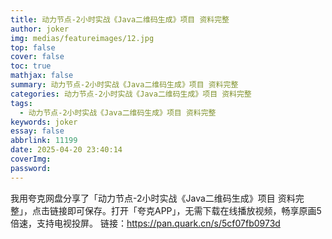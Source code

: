```yaml
---
title: 动力节点-2小时实战《Java二维码生成》项目 资料完整
author: joker
img: medias/featureimages/12.jpg
top: false
cover: false
toc: true
mathjax: false
summary: 动力节点-2小时实战《Java二维码生成》项目 资料完整
categories: 动力节点-2小时实战《Java二维码生成》项目 资料完整
tags:
  - 动力节点-2小时实战《Java二维码生成》项目 资料完整
keywords: joker
essay: false
abbrlink: 11199
date: 2025-04-20 23:40:14
coverImg:
password:
---
```


我用夸克网盘分享了「动力节点-2小时实战《Java二维码生成》项目 资料完整」，点击链接即可保存。打开「夸克APP」，无需下载在线播放视频，畅享原画5倍速，支持电视投屏。
链接：https://pan.quark.cn/s/5cf07fb0973d
